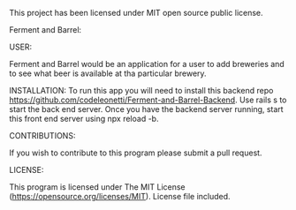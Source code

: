 This project has been licensed under MIT open source public license.

Ferment and Barrel:

USER:

Ferment and Barrel would be an application for a user to add breweries and to see what beer is available at tha particular brewery.

INSTALLATION:
To run this app you will need to install this backend repo https://github.com/codeleonetti/Ferment-and-Barrel-Backend. Use rails s to start the back end server. Once you have the backend server running, start this front end server using npx reload -b.

CONTRIBUTIONS:

If you wish to contribute to this program please submit a pull request.

LICENSE:

This program is licensed under The MIT License (https://opensource.org/licenses/MIT). License file included.